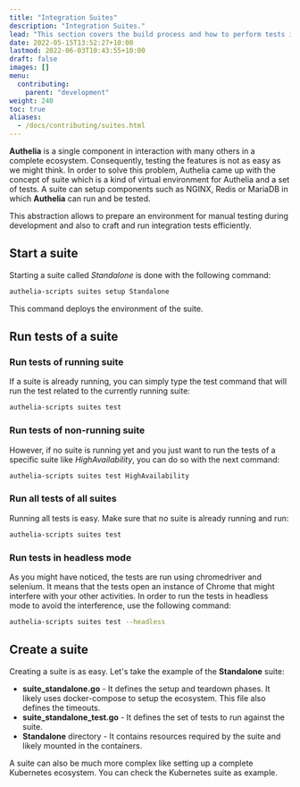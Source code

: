 ```yaml
---
title: "Integration Suites"
description: "Integration Suites."
lead: "This section covers the build process and how to perform tests in development."
date: 2022-05-15T13:52:27+10:00
lastmod: 2022-06-03T10:43:55+10:00
draft: false
images: []
menu:
  contributing:
    parent: "development"
weight: 240
toc: true
aliases:
  - /docs/contributing/suites.html
---
```


__Authelia__ is a single component in interaction with many others in a complete ecosystem. Consequently, testing the
features is not as easy as we might think. In order to solve this problem, Authelia came up with the concept of suite
which is a kind of virtual environment for Authelia and a set of tests. A suite can setup components such as NGINX,
Redis or MariaDB in which __Authelia__ can run and be tested.

This abstraction allows to prepare an environment for manual testing during development and also to craft and run
integration tests efficiently.

## Start a suite

Starting a suite called *Standalone* is done with the following command:

```bash
authelia-scripts suites setup Standalone
```

This command deploys the environment of the suite.

## Run tests of a suite

### Run tests of running suite

If a suite is already running, you can simply type the test command that will run the test related to the currently
running suite:

```bash
authelia-scripts suites test
```

### Run tests of non-running suite

However, if no suite is running yet and you just want to run the tests of a specific suite like *HighAvailability*, you
can do so with the next command:

```bash
authelia-scripts suites test HighAvailability
```

### Run all tests of all suites

Running all tests is easy. Make sure that no suite is already running and run:

```bash
authelia-scripts suites test
```

### Run tests in headless mode

As you might have noticed, the tests are run using chromedriver and selenium. It means that the tests open an instance
of Chrome that might interfere with your other activities. In order to run the tests in headless mode to avoid the
interference, use the following command:

```bash
authelia-scripts suites test --headless
```

## Create a suite

Creating a suite is as easy. Let's take the example of the __Standalone__ suite:

* __suite_standalone.go__ - It defines the setup and teardown phases. It likely uses docker-compose to setup the
  ecosystem. This file also defines the timeouts.
* __suite_standalone_test.go__ - It defines the set of tests to run against the suite.
* __Standalone__ directory - It contains resources required by the suite and likely mounted in the containers.

A suite can also be much more complex like setting up a complete Kubernetes ecosystem. You can check the Kubernetes
suite as example.
